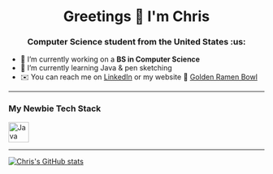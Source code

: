 <h1 align="center">Greetings 👋 I'm Chris</h1>
<h3 align="center">Computer Science student from the United States :us:</h3>

- 🔨 I’m currently working on a **BS in Computer Science**
- 🌳 I’m currently learning Java & pen sketching
- ✉️ You can reach me on [LinkedIn](www.linkedin.com/in/chris-s-marston) or my website 🍜 [Golden Ramen Bowl](https://goldenramenbowl.com/)

---

### My Newbie Tech Stack
<img src="https://www.vectorlogo.zone/logos/java/java-icon.svg" alt="Java" width="40" height="40"/> 

---

[![Chris's GitHub stats](https://github-readme-stats.vercel.app/api?username=KrisAirdancer)](https://github.com/anuraghazra/github-readme-stats)
 

<!--
THIS SECTION DOESN'T APPEAR IN THE PREVIEW OR ON GITHUB - use it for notes & reference material

**KrisAirdancer/KrisAirdancer** is a ✨ _special_ ✨ repository because its `README.md` (this file) appears on your GitHub profile.

Here are some ideas to get you started:

- 🔭 I’m currently working on a BS in Computer Science
- 🌱 I’m currently learning Java & pen sketching
- 📫 You can reach me on LinkedIn or my [website](goldenramenbowl.com)
- ⚡ Fun fact: 

### Github Stats
- https://github.com/anuraghazra/github-readme-stats

### Emoji Sources
- https://github.com/ikatyang/emoji-cheat-sheet
- https://gist.github.com/rxaviers/7360908

[A place to get logos for this README - see below for how to insert](https://www.vectorlogo.zone/)
<img src="https://www.vectorlogo.zone/logos/javascript/javascript-icon.svg" alt="javascript" width="40" height="40"/> 


-->
